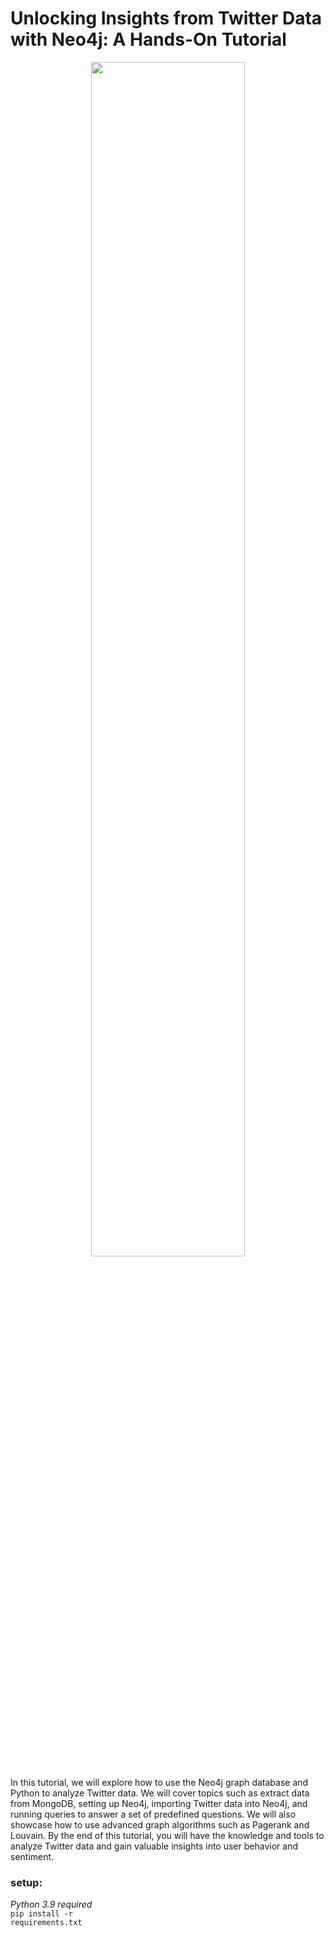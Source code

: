 # Unlocking Insights from Twitter Data with Neo4j: A Hands-On Tutorial

<p align="center"> <img src="https://user-images.githubusercontent.com/20220057/230140898-82017a9b-9db8-4e6c-a3bd-bdd4e22e52d7.png" width="70%" height="70%"> </p>

 In this tutorial, we will explore how to use the Neo4j graph database and Python to analyze Twitter data. We will cover topics such as extract data from MongoDB, setting up Neo4j, importing Twitter data into Neo4j, and running queries to answer a set of predefined questions. We will also showcase how to use advanced graph algorithms such as Pagerank and Louvain. By the end of this tutorial, you will have the knowledge and tools to analyze Twitter data and gain valuable insights into user behavior and sentiment.


### setup:
<i>Python 3.9 required</i><br>
<code>pip install -r requirements.txt</code>

